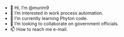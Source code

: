 - 👋 Hi, I’m @murim9
- 👀 I’m interested in work process automation.
- 🌱 I’m currently learning Phyton code.
- 💞️ I’m looking to collaborate on government officials.
- 📫 How to reach me e-mail.

<!---
murim9/murim9 is a ✨ special ✨ repository because its `README.md` (this file) appears on your GitHub profile.
You can click the Preview link to take a look at your changes.
--->
